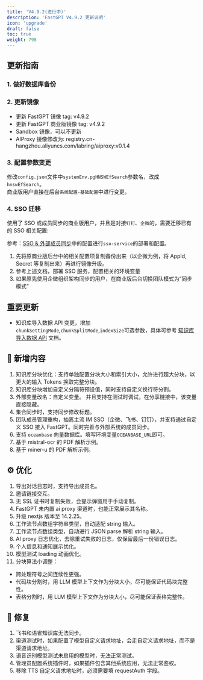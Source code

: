 ```yaml
---
title: 'V4.9.2(进行中)'
description: 'FastGPT V4.9.2 更新说明'
icon: 'upgrade'
draft: false
toc: true
weight: 798
---
```

## 更新指南

### 1. 做好数据库备份

### 2. 更新镜像

- 更新 FastGPT 镜像 tag: v4.9.2
- 更新 FastGPT 商业版镜像 tag: v4.9.2
- Sandbox 镜像，可以不更新
- AIProxy 镜像修改为: registry.cn-hangzhou.aliyuncs.com/labring/aiproxy:v0.1.4

### 3. 配置参数变更

修改`config.json`文件中`systemEnv.pgHNSWEfSearch`参数名，改成`hnswEfSearch`。  
商业版用户直接在后台`系统配置-基础配置`中进行变更。

### 4. SSO 迁移

使用了 SSO 或成员同步的商业版用户，并且是对接`钉钉`、`企微`的，需要迁移已有的 SSO 相关配置: 

参考：[SSO & 外部成员同步](/docs/guide/admin/sso.md)中的配置进行`sso-service`的部署和配置。

1. 先将原商业版后台中的相关配置项复制备份出来（以企微为例，将 AppId, Secret 等复制出来）再进行镜像升级。
2. 参考上述文档，部署 SSO 服务，配置相关的环境变量
3. 如果原先使用企微组织架构同步的用户，在商业版后台切换团队模式为“同步模式”

## 重要更新

- 知识库导入数据 API 变更，增加`chunkSettingMode`,`chunkSplitMode`,`indexSize`可选参数，具体可参考 [知识库导入数据 API](/docs/development/openapi/dataset) 文档。

## 🚀 新增内容

1. 知识库分块优化：支持单独配置分块大小和索引大小，允许进行超大分块，以更大的输入 Tokens 换取完整分块。
2. 知识库分块增加自定义分隔符预设值，同时支持自定义换行符分割。
3. 外部变量改名：自定义变量。 并且支持在测试时调试，在分享链接中，该变量直接隐藏。
4. 集合同步时，支持同步修改标题。
5. 团队成员管理重构，抽离主流 IM SSO（企微、飞书、钉钉），并支持通过自定义 SSO 接入 FastGPT。同时完善与外部系统的成员同步。 
6. 支持 `oceanbase` 向量数据库。填写环境变量`OCEANBASE_URL`即可。
7. 基于 mistral-ocr 的 PDF 解析示例。
8. 基于 miner-u 的 PDF 解析示例。

## ⚙️ 优化

1. 导出对话日志时，支持导出成员名。
2. 邀请链接交互。
3. 无 SSL 证书时复制失败，会提示弹窗用于手动复制。
4. FastGPT 未内置 ai proxy 渠道时，也能正常展示其名称。
5. 升级 nextjs 版本至 14.2.25。
6. 工作流节点数组字符串类型，自动适配 string 输入。
7. 工作流节点数组类型，自动进行 JSON parse 解析 string 输入。
8. AI proxy 日志优化，去除重试失败的日志，仅保留最后一份错误日志。
9. 个人信息和通知展示优化。
10. 模型测试 loading 动画优化。
11. 分块算法小调整：  
  * 跨处理符号之间连续性更强。  
  * 代码块分割时，用 LLM 模型上下文作为分块大小，尽可能保证代码块完整性。
  * 表格分割时，用 LLM 模型上下文作为分块大小，尽可能保证表格完整性。

## 🐛 修复

1. 飞书和语雀知识库无法同步。
2. 渠道测试时，如果配置了模型自定义请求地址，会走自定义请求地址，而不是渠道请求地址。
3. 语音识别模型测试未启用的模型时，无法正常测试。
4. 管理员配置系统插件时，如果插件包含其他系统应用，无法正常鉴权。
5. 移除 TTS 自定义请求地址时，必须需要填 requestAuth 字段。